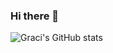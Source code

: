 ### Hi there 👋

<!--
**GracielaLopezRosson/GracielaLopezRosson** is a ✨ _special_ ✨ repository because its `README.md` (this file) appears on your GitHub profile.

Here are some ideas to get you started:

- 🔭 I’m currently working on ...
- 🌱 I’m currently learning ...
- 👯 I’m looking to collaborate on ...
- 🤔 I’m looking for help with ...
- 💬 Ask me about ...
- 📫 How to reach me: ...
- 😄 Pronouns: ...
- ⚡ Fun fact: ...
-->


![Graci's GitHub stats](https://github-readme-stats.vercel.app/api/top-langs/?username=GracielaLopezRosson&show_icons=true&theme=radical)


